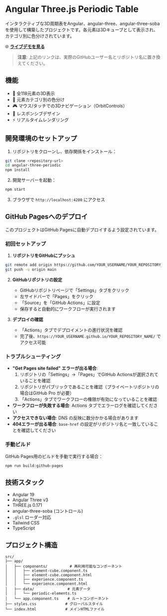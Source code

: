 # Angular Three.js Periodic Table

インタラクティブな3D周期表をAngular、angular-three、angular-three-sobaを使用して構築したプロジェクトです。各元素は3Dキューブとして表示され、カテゴリ別に色分けされています。

🌐 **[ライブデモを見る](https://nishioka.github.io/angular-three-periodic/)**

> **注意**: 上記のリンクは、実際のGitHubユーザー名とリポジトリ名に置き換えてください。

## 機能

- 🧪 全118元素の3D表示
- 🎨 元素カテゴリ別の色分け
- 🎮 マウス/タッチでの3Dナビゲーション（OrbitControls）
- 📱 レスポンシブデザイン
- ⚡ リアルタイムレンダリング

## 開発環境のセットアップ

1. リポジトリをクローンし、依存関係をインストール：
```bash
git clone <repository-url>
cd angular-three-periodic
npm install
```

2. 開発サーバーを起動：
```bash
npm start
```

3. ブラウザで `http://localhost:4200` にアクセス

## GitHub Pagesへのデプロイ

このプロジェクトはGitHub Pagesに自動デプロイするよう設定されています。

### 初回セットアップ

1. **リポジトリをGitHubにプッシュ**
```bash
git remote add origin https://github.com/YOUR_USERNAME/YOUR_REPOSITORY_NAME.git
git push -u origin main
```

2. **GitHubリポジトリの設定**
   - GitHubリポジトリページで「Settings」タブをクリック
   - 左サイドバーで「Pages」をクリック
   - 「Source」を「GitHub Actions」に設定
   - 保存すると自動的にワークフローが実行されます

3. **デプロイの確認**
   - 「Actions」タブでデプロイメントの進行状況を確認
   - 完了後、`https://YOUR_USERNAME.github.io/YOUR_REPOSITORY_NAME/` でアクセス可能

### トラブルシューティング

- **"Get Pages site failed" エラーが出る場合**: 
  1. リポジトリの「Settings」→「Pages」でGitHub Actionsが選択されていることを確認
  2. リポジトリがパブリックであることを確認（プライベートリポジトリの場合はGitHub Pro が必要）
  3. 「Actions」タブでワークフローの権限が有効になっていることを確認
- **ワークフローが失敗する場合**: Actions タブでエラーログを確認してください
- **アクセスできない場合**: DNS の反映に数分かかる場合があります
- **404エラーが出る場合**: `base-href` の設定がリポジトリ名と一致していることを確認してください

### 手動ビルド

GitHub Pages用のビルドを手動で実行する場合：
```bash
npm run build:github-pages
```

## 技術スタック

- Angular 19
- Angular Three v3
- THREE.js 0.171
- angular-three-soba (コントロール)
- `.glsl` ローダー対応
- Tailwind CSS
- TypeScript

## プロジェクト構造

```
src/
├── app/
│   ├── components/          # 再利用可能なコンポーネント
│   │   ├── element-cube.component.ts
│   │   ├── element-cube.component.html
│   │   ├── experience.component.ts
│   │   └── experience.component.html
│   ├── data/               # 元素データ
│   │   └── periodic-elements.ts
│   └── app.component.ts    # ルートコンポーネント
├── styles.css             # グローバルスタイル
└── index.html             # メインHTMLファイル
```
